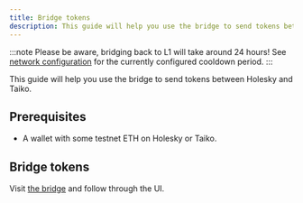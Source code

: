```yaml
---
title: Bridge tokens
description: This guide will help you use the bridge to send tokens between Holesky and Taiko.
---
```


:::note
Please be aware, bridging back to L1 will take around 24 hours! See [network configuration](/network-reference/network-configuration) for the currently configured cooldown period.
:::

This guide will help you use the bridge to send tokens between Holesky and Taiko.

## Prerequisites

- A wallet with some testnet ETH on Holesky or Taiko.

## Bridge tokens

Visit [the bridge](https://bridge.hekla.taiko.xyz) and follow through the UI.
